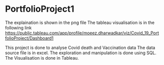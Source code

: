 # PortfolioProject1
The explaination is shown in the png file
The tableau visualisation is in the following link
https://public.tableau.com/app/profile/moeez.dharwadkar/viz/Covid_19_PortfolioProject/Dashboard1

This project is done to analyse Covid death and Vaccination data
The data source file is in excel. 
The exploration and manipulation is done using SQL. 
The Visualisation is done in Tableau. 
